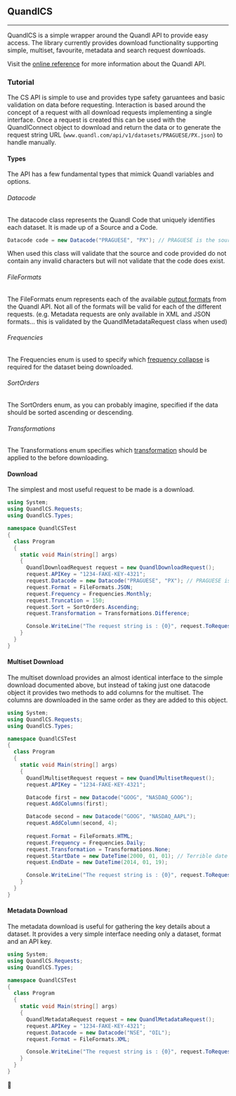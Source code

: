 ## QuandlCS

***

QuandlCS is a simple wrapper around the Quandl API to provide easy access. The library currently provides download functionality supporting simple, multiset, favourite, metadata and search request downloads.

Visit the [online reference](http://www.quandl.com/help/api) for more information about the Quandl API.

### Tutorial
The CS API is simple to use and provides type safety garuantees and basic validation on data before requesting. Interaction is based around the concept of a request with all download requests implementing a single interface. Once a request is created this can be used with the QuandlConnect object to download and return the data or to generate the request string URL (`www.quandl.com/api/v1/datasets/PRAGUESE/PX.json`) to handle manually. 

#### Types
The API has a few fundamental types that mimick Quandl variables and options. 

###### Datacode
The datacode class represents the Quandl Code that uniquely identifies each dataset. It is made up of a Source and a Code. 

```c#
Datacode code = new Datacode("PRAGUESE", "PX"); // PRAGUESE is the source, PX is the datacode
```

When used this class will validate that the source and code provided do not contain any invalid characters but will not validate that the code does exist.


###### FileFormats
The FileFormats enum represents each of the available [output formats](http://www.quandl.com/help/api#Basic+Principles) from the Quandl API. Not all of the formats will be valid for each of the different requests. (e.g. Metadata requests are only available in XML and JSON formats... this is validated by the QuandlMetadataRequest class when used)


###### Frequencies
The Frequencies enum is used to specify which [frequency collapse](http://www.quandl.com/help/api#Frequency+Collapsing) is required for the dataset being downloaded.


###### SortOrders
The SortOrders enum, as you can probably imagine, specified if the data should be sorted ascending or descending. 


###### Transformations
The Transformations enum specifies which [transformation](http://www.quandl.com/help/api#Transformations) should be applied to the before downloading. 


#### Download
The simplest and most useful request to be made is a download. 

```c#
using System;
using QuandlCS.Requests;
using QuandlCS.Types;

namespace QuandlCSTest
{
  class Program
  {
    static void Main(string[] args)
    {
      QuandlDownloadRequest request = new QuandlDownloadRequest();
      request.APIKey = "1234-FAKE-KEY-4321";
      request.Datacode = new Datacode("PRAGUESE", "PX"); // PRAGUESE is the source, PX is the datacode
      request.Format = FileFormats.JSON;
      request.Frequency = Frequencies.Monthly;
      request.Truncation = 150;
      request.Sort = SortOrders.Ascending;
      request.Transformation = Transformations.Difference;

      Console.WriteLine("The request string is : {0}", request.ToRequestString());
    }
  }
}
```

#### Multiset Download
The multiset download provides an almost identical interface to the simple download documented above, but instead of taking just one datacode object it provides two methods to add columns for the multiset. The columns are downloaded in the same order as they are added to this object. 

```c#
using System;
using QuandlCS.Requests;
using QuandlCS.Types;

namespace QuandlCSTest
{
  class Program
  {
    static void Main(string[] args)
    {
      QuandlMultisetRequest request = new QuandlMultisetRequest();
      request.APIKey = "1234-FAKE-KEY-4321";

      Datacode first = new Datacode("GOOG", "NASDAQ_GOOG");
      request.AddColumns(first);

      Datacode second = new Datacode("GOOG", "NASDAQ_AAPL");
      request.AddColumn(second, 4);
      
      request.Format = FileFormats.HTML;
      request.Frequency = Frequencies.Daily;
      request.Transformation = Transformations.None;
      request.StartDate = new DateTime(2000, 01, 01); // Terrible date to start as Google IPO was 19/08/2004...
      request.EndDate = new DateTime(2014, 01, 19);

      Console.WriteLine("The request string is : {0}", request.ToRequestString());
    }
  }
}
```

#### Metadata Download
The metadata download is useful for gathering the key details about a dataset. It provides a very simple interface needing only a dataset, format and an API key.  

```c#
using System;
using QuandlCS.Requests;
using QuandlCS.Types;

namespace QuandlCSTest
{
  class Program
  {
    static void Main(string[] args)
    {
      QuandlMetadataRequest request = new QuandlMetadataRequest();
      request.APIKey = "1234-FAKE-KEY-4321";
      request.Datacode = new Datacode("NSE", "OIL");      
      request.Format = FileFormats.XML;

      Console.WriteLine("The request string is : {0}", request.ToRequestString());
    }
  }
}
```

:koala: